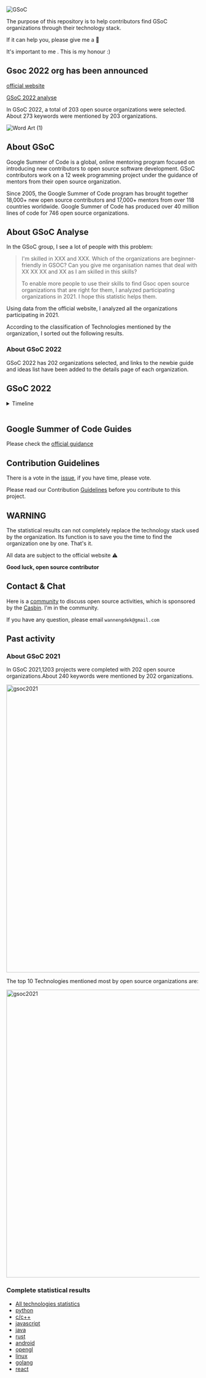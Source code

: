 ![GSoC](https://summerofcode.withgoogle.com/assets/media/logo.svg)


The purpose of this repository is to help contributors find GSoC organizations through their technology stack.

If it can help you, please give me a 🌟  

It's important to me . This is my honour :)

## Gsoc 2022 org has been announced

[official website](https://summerofcode.withgoogle.com/programs/2022/organizations)

[GSoC 2022 analyse](https://github.com/erdengk/gsoc-analyse/blob/master/markdown/GSoC2022/GSoC2022.md)

In GSoC 2022, a total of 203 open source organizations were selected. About 273 keywords were mentioned by 203 organizations.

![Word Art (1)](https://user-images.githubusercontent.com/37730787/157160231-5ed0a073-40f1-4bfe-907d-1d53db04e3ae.png)



## About GSoC
Google Summer of Code is a global, online mentoring program focused on introducing new contributors to open source software development. GSoC contributors work on a 12 week programming project under the guidance of mentors from their open source organization.

Since 2005, the Google Summer of Code program has brought together 18,000+ new open source contributors and 17,000+ mentors from over 118 countries worldwide. Google Summer of Code has produced over 40 million lines of code for 746 open source organizations.

## About GSoC Analyse

In the GSoC group, I see a lot of people with this problem:

> I'm skilled in XXX and XXX. Which of the organizations are beginner- friendly in GSOC?
> Can you give me organisation names that deal with XX XX XX and XX as I am skilled in this skills?
>
> To enable more people to use their skills to find Gsoc open source organizations that are right for them, I analyzed participating organizations in 2021. I hope this statistic helps them.

Using data from the official website, I analyzed all the organizations participating in 2021.

According to the classification of Technologies mentioned by the organization, I sorted out the following results.

### About GSoC 2022

GSoC 2022 has 202 organizations selected, and links to the newbie guide and ideas list have been added to the details page of each organization.


## GSoC 2022

<details>
<summary> Timeline </summary>

- February 7 - 18:00 UTC 

Mentoring organizations can begin submitting applications to Google
- February 21 - 18:00 UTC

Mentoring organization application deadline
- February 21 - March 6

Google program administrators review organization applications

- March 7 - 18:00 UTC

List of accepted mentoring organizations published
- March 7 - April 3

Potential GSoC contributors discuss application ideas with mentoring organizations
- April 4 - 18:00 UTC

GSoC contributor application period begins

- April 19 - 18:00 UTC

GSoC contributor application deadline
- May 12 - 18:00 UTC

GSoC contributor slot requests due from Org Admins

- May 20 - 18:00 UTC

Accepted GSoC contributor projects announced

- May 20 - June 12

Community Bonding Period | GSoC contributors get to know mentors, read documentation, get up to speed to begin working on their projects

- June 13

Coding officially begins!

- July 25 - 18:00 UTC

Mentors and GSoC contributors can begin submitting Phase 1 evaluations

- July 29 - 18:00 UTC

Phase 1 Evaluation deadline (standard coding period)

- July 25 - September 4

Work Period | GSoC contributors work on their project with guidance from Mentors

- September 5 - September 12 - 18:00 UTC

Final week: GSoC contributors submit their final work product and their final mentor evaluation (standard coding period)

- September 12 - September 19 - 18:00 UTC

Mentors submit final GSoC contributor evaluations (standard coding period)

- September 20

Initial results of Google Summer of Code 2022 announced
- September 12 - November 13

GSoC contributors with extended timelines continue coding

- November 21 - 18:00 UTC

Final date for all GSoC contributors to submit their final work product

- November 28 - 18:00 UTC

Final date for mentors to submit evaluations for GSoC contributor projects with extended deadlines
</details><br>


## Google Summer of Code Guides

Please check the [official guidance](https://google.github.io/gsocguides/student/index)

## Contribution Guidelines

There is a vote in the [issue](https://github.com/erdengk/gsoc-analyse/issues/1), if you have time, please vote.


Please read our Contribution [Guidelines](https://github.com/erdengk/gsoc-analyse/blob/master/markdown/Contribution%20Guidelines.md) before you contribute to this project.

## WARNING

The statistical results can not completely replace the technology stack used by the organization. Its function is to save you the time to find the organization one by one. That's it.

All data are subject to the official website ⚠️

**Good luck, open source contributor**

## Contact & Chat

Here is a [community](https://v2tl.com/) to discuss open source activities, which is sponsored by the [Casbin](https://github.com/casbin/casbin). 
I'm in the community.

If you have any question, please email `wannengdek@gmail.com` 

## Past activity

### About GSoC 2021

In GSoC 2021,1203 projects were completed with 202 open source organizations.About 240 keywords were mentioned by 202 organizations.


<img width="751" alt="gsoc2021" src="https://user-images.githubusercontent.com/37730787/148777428-e3a52181-40ee-42d3-9142-ef322a138b86.png">


The top 10 Technologies mentioned most by open source organizations are:

<img width="751" alt="gsoc2021" src="https://user-images.githubusercontent.com/37730787/149070819-ecab0a85-5ded-4ea7-b6d0-31438d1915c9.png">

### Complete statistical results

- [All technologies statistics](https://github.com/erdengk/gsoc-analyse/blob/master/markdown/GSoC2021/GSoC2021.md)
- [python](https://github.com/erdengk/gsoc-analyse/blob/master/markdown/GSoC2021/python.md)
- [c/c++](https://github.com/erdengk/gsoc-analyse/blob/master/markdown/GSoC2021/c.md)
- [javascript](https://github.com/erdengk/gsoc-analyse/blob/master/markdown/GSoC2021/javascript.md)
- [java](https://github.com/erdengk/gsoc-analyse/blob/master/markdown/GSoC2021/java.md)
- [rust](https://github.com/erdengk/gsoc-analyse/blob/master/markdown/GSoC2021/rust.md)
- [android](https://github.com/erdengk/gsoc-analyse/blob/master/markdown/GSoC2021/android.md)
- [opengl](https://github.com/erdengk/gsoc-analyse/blob/master/markdown/GSoC2021/opengl.md)
- [linux](https://github.com/erdengk/gsoc-analyse/blob/master/markdown/GSoC2021/linux.md)
- [golang](https://github.com/erdengk/gsoc-analyse/blob/master/markdown/GSoC2021/golang.md)
- [react](https://github.com/erdengk/gsoc-analyse/blob/master/markdown/GSoC2021/react.md)

